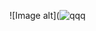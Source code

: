![Image alt](![qqq](https://user-images.githubusercontent.com/110295630/222804711-a77b2c94-152a-4d8f-b345-5e3a5f117f3a.jpg)

